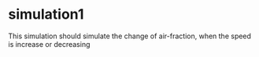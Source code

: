 # simulation1

This simulation should simulate the change of air-fraction,
when the speed is increase or decreasing

